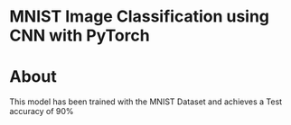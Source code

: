 # MNIST Image Classification using CNN with PyTorch

# About

This model has been trained with the MNIST Dataset and achieves a Test accuracy of 90% 

